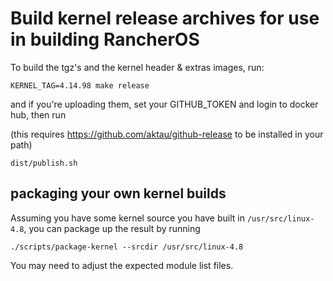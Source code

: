 

# Build kernel release archives for use in building RancherOS


To build the tgz's and the kernel header & extras images, run:

`KERNEL_TAG=4.14.98 make release`

and if you're uploading them, set your GITHUB_TOKEN and login to docker hub, then run

(this requires https://github.com/aktau/github-release to be installed in your path)

`dist/publish.sh`

## packaging your own kernel builds

Assuming you have some kernel source you have built in `/usr/src/linux-4.8`, you can
package up the result by running 

```
./scripts/package-kernel --srcdir /usr/src/linux-4.8
```

You may need to adjust the expected module list files.

